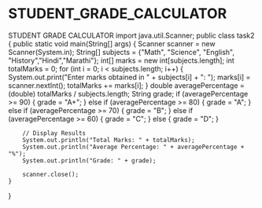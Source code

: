 # STUDENT_GRADE_CALCULATOR
STUDENT GRADE CALCULATOR
import java.util.Scanner;
public class task2 {
    public static void main(String[] args) {
        Scanner scanner = new Scanner(System.in);
        String[] subjects = {"Math", "Science", "English", "History","Hindi","Marathi"};
        int[] marks = new int[subjects.length];
        int totalMarks = 0;
        for (int i = 0; i < subjects.length; i++) {
            System.out.print("Enter marks obtained in " + subjects[i] + ": ");
            marks[i] = scanner.nextInt();
            totalMarks += marks[i];
        }
        double averagePercentage = (double) totalMarks / subjects.length;
        String grade;
        if (averagePercentage >= 90) {
            grade = "A+";
        } else if (averagePercentage >= 80) {
            grade = "A";
        } else if (averagePercentage >= 70) {
            grade = "B";
        } else if (averagePercentage >= 60) {
            grade = "C";
        } else {
            grade = "D";
        }

        // Display Results
        System.out.println("Total Marks: " + totalMarks);
        System.out.println("Average Percentage: " + averagePercentage + "%");
        System.out.println("Grade: " + grade);

        scanner.close();
    }
}
